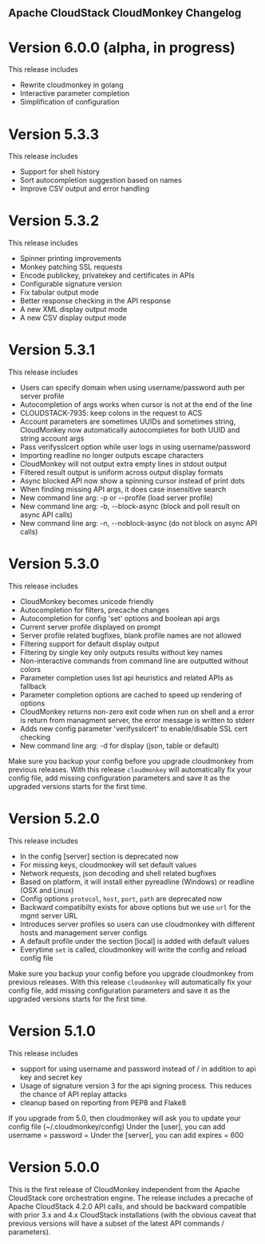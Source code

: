 Apache CloudStack CloudMonkey Changelog
---------------------------------------

Version 6.0.0 (alpha, in progress)
=============
This release includes
- Rewrite cloudmonkey in golang
- Interactive parameter completion
- Simplification of configuration

Version 5.3.3
=============
This release includes
- Support for shell history
- Sort autocompletion suggestion based on names
- Improve CSV output and error handling

Version 5.3.2
=============
This release includes
- Spinner printing improvements
- Monkey patching SSL requests
- Encode publickey, privatekey and certificates in APIs
- Configurable signature version
- Fix tabular output mode
- Better response checking in the API response
- A new XML display output mode
- A new CSV display output mode

Version 5.3.1
=============
This release includes
- Users can specify domain when using username/password auth per server profile
- Autocompletion of args works when cursor is not at the end of the line
- CLOUDSTACK-7935: keep colons in the request to ACS
- Account parameters are sometimes UUIDs and sometimes string, CloudMonkey
  now automatically autocompletes for both UUID and string account args
- Pass verifysslcert option while user logs in using username/password
- Importing readline no longer outputs escape characters
- CloudMonkey will not output extra empty lines in stdout output
- Filtered result output is uniform across output display formats
- Async blocked API now show a spinning cursor instead of print dots
- When finding missing API args, it does case insensitive search
- New command line arg: -p or --profile (load server profile)
- New command line arg: -b, --block-async (block and poll result on async API calls)
- New command line arg: -n, --noblock-async (do not block on async API calls)

Version 5.3.0
=============
This release includes
- CloudMonkey becomes unicode friendly
- Autocompletion for filters, precache changes
- Autocompletion for config 'set' options and boolean api args
- Current server profile displayed on prompt
- Server profile related bugfixes, blank profile names are not allowed
- Filtering support for default display output
- Filtering by single key only outputs results without key names
- Non-interactive commands from command line are outputted without colors
- Parameter completion uses list api heuristics and related APIs as fallback
- Parameter completion options are cached to speed up rendering of options
- CloudMonkey returns non-zero exit code when run on shell and a error is return
  from managment server, the error message is written to stderr
- Adds new config parameter 'verifysslcert' to enable/disable SSL cert checking
- New command line arg: -d for display (json, table or default)

Make sure you backup your config before you upgrade cloudmonkey from previous releases.
With this release `cloudmonkey` will automatically fix your config file, add missing
configuration parameters and save it as the upgraded versions starts for the first time.

Version 5.2.0
=============
This release includes
 - In the config [server] section is deprecated now
 - For missing keys, cloudmonkey will set default values
 - Network requests, json decoding and shell related bugfixes
 - Based on platform, it will install either pyreadline (Windows) or readline (OSX and Linux)
 - Config options `protocol`, `host`, `port`, `path` are deprecated now
 - Backward compatibilty exists for above options but we use `url` for the mgmt server URL
 - Introduces server profiles so users can use cloudmonkey with different hosts and management server configs
 - A default profile under the section [local] is added with default values
 - Everytime `set` is called, cloudmonkey will write the config and reload config file

Make sure you backup your config before you upgrade cloudmonkey from previous releases.
With this release `cloudmonkey` will automatically fix your config file, add missing
configuration parameters and save it as the upgraded versions starts for the first time.

Version 5.1.0
=============
This release includes
 - support for using username and password instead of / in addition to api key and secret key
 - Usage of signature version 3 for the api signing process. This reduces the chance of API replay attacks
 - cleanup based on reporting from PEP8 and Flake8

If you upgrade from 5.0, then cloudmonkey will ask you to update your config file (~/.cloudmonkey/config)
Under the [user], you can add
username =
password =
Under the [server], you can add
expires = 600

Version 5.0.0
=============
This is the first release of CloudMonkey independent from the Apache CloudStack core orchestration engine. The release
includes a precache of Apache CloudStack 4.2.0 API calls, and should be backward compatible with prior 3.x and 4.x
CloudStack installations (with the obvious caveat that previous versions will have a subset of the latest API commands /
parameters).
